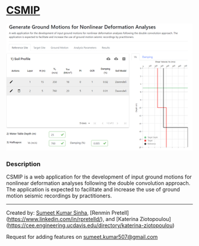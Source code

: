 [CSMIP](https://csmip.herokuapp.com//)
=========

[<img src="./app/App.png">](https://csmip.herokuapp.com/)

### Description

CSMIP is a web application for the development of input ground motions for nonlinear deformation analyses following the double convolution approach. The application is expected to facilitate and increase the use of ground motion seismic recordings by practitioners.

<!-- ### Manual 

Below are the list of user interface and what they offer

1) Projects : Select a project from projects list
2) Baseline : Relect the time with respect to which data is processed 
3) Data : Select the time of data to be enquired
4) Update : Update the plots to the latest live data  -->

---
Created by: [Sumeet Kumar Sinha](http://www.sumeetksinha.com), [Renmin Pretell] (https://www.linkedin.com/in/rpretelld/), and [Katerina Ziotopoulou] (https://cee.engineering.ucdavis.edu/directory/katerina-ziotopoulou)

Request for adding features on sumeet.kumar507@gmail.com
